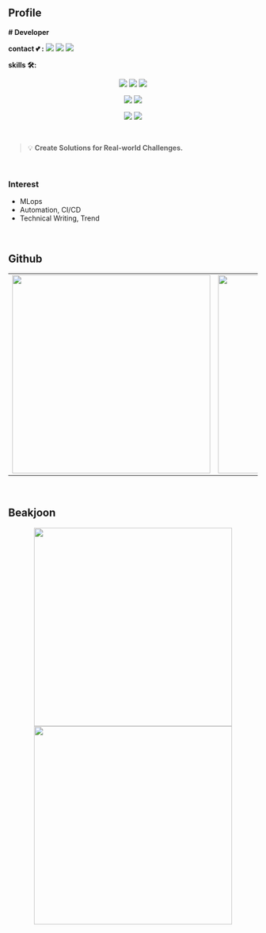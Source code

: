 
## Profile

**# Developer**


**contact 💕 :** <a href="mailto:mihea126" target="_blank"><img src="https://img.shields.io/badge/Gmail-EA4335?style=flat-square&logo=Gmail&logoColor=white"/></a>
<a href="https://www.linkedin.com/in/mihye126/" target="_blank"><img src="https://img.shields.io/badge/LinkedIn-0A66C2?style=flat-square&logo=LinkedIn&logoColor=white"/></a>
<a href="https://hye-dev.vercel.app/" target="_blank"><img src="https://img.shields.io/badge/Tech Blog-11B48A?style=flat-square&logo=vimeo&logoColor=white"/></a> 

**skills 🛠️:**
<div align="center">

<center>
<p>
       <img src="https://img.shields.io/badge/Python-3776AB?style=flat-square&logo=Python&logoColor=white"/> 
       <img src="https://img.shields.io/badge/JavaScript-F7DF1E?style=flat-square&logo=JavaScripton&logoColor=white"/>
        <img src="https://img.shields.io/badge/Java-007396?style=flat-square&logo=Java&logoColor=white"/> 
      </p>
    </center>
    <center>
<p>
 <img src="https://img.shields.io/badge/Git-F05032?style=flat-square&logo=Git&logoColor=white"/>
             <img src="https://img.shields.io/badge/MySQL-%2300f?style=flat-square&logo=MySQL&logoColor=white"/>
      </p>
    </center>
        <center>
<p>
 <img src="https://img.shields.io/badge/Notion-000000?style=flat-square&logo=Notion&logoColor=white"/>
        <img src="https://img.shields.io/badge/Slack-4A154B?style=flat-square&logo=Slack&logoColor=white"/>
      </p>
    </center>
</div>

<br/>

> 💡 **Create Solutions for Real-world Challenges.**
  
<br/>

### Interest
- MLops
- Automation, CI/CD
- Technical Writing, Trend

<br/>

## Github

<div align="center">
<table width="100%">
 <tr>
  <td valign="top" width="50%">
   <img src="https://github-readme-stats.vercel.app/api?username=mihye126&show_icons=true&theme=transparent&count_private=true" width="400">
  </td>
  <td valign="top" width="50%">
   <img src="https://github-readme-stats-wine-one.vercel.app/api/top-langs/?username=mihye126&hide_border=false&theme=transparent&langs_count=4&layout=compact" width="400">
  </td>
 </tr>
</table>  
       </div>
<br/>

## Beakjoon
<div align="center">
        <img src="http://mazassumnida.wtf/api/v2/generate_badge?boj=mihea12" width="400">
        <img src="http://mazandi.herokuapp.com/api?handle=mihea12&theme=warm" width="400">
       </div>
